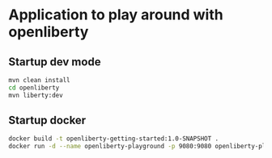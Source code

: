 # Application to play around with openliberty
## Startup dev mode
```zsh
mvn clean install
cd openliberty
mvn liberty:dev
```
## Startup docker
```zsh
docker build -t openliberty-getting-started:1.0-SNAPSHOT .
docker run -d --name openliberty-playground -p 9080:9080 openliberty-playground:1.0-SNAPSHOT
```
